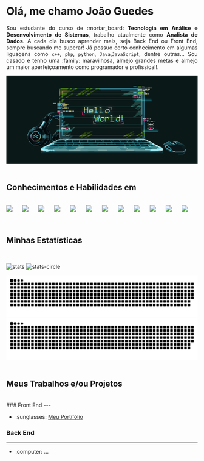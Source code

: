 # Olá, me chamo João Guedes

<p style='text-align: justify;'>Sou estudante do curso de :mortar_board: <strong>Tecnologia em Análise e Desenvolvimento de Sistemas</strong>, trabalho atualmente como <strong>Analista de Dados</strong>. A cada dia busco aprender mais, seja Back End ou Front End, sempre buscando me superar! Já possuo certo conhecimento em algumas liguagens como <code>c++</code>, <code>php</code>, <code>python</code>, <code>Java</code>,<code>JavaScript</code>, dentre outras... Sou casado e tenho uma :family: maravilhosa, almejo grandes metas e almejo um maior aperfeiçoamento como programador e profissioal!.

![image](perfil-animation.gif)
<br />
<br />

## Conhecimentos e Habilidades em
<br />
<div style="display: flex;">
  <img src="https://cdn.jsdelivr.net/gh/devicons/devicon/icons/bootstrap/bootstrap-original.svg" width=50/> 
  <img src="https://cdn.jsdelivr.net/gh/devicons/devicon/icons/csharp/csharp-original.svg" width=50/>
  <img src="https://cdn.jsdelivr.net/gh/devicons/devicon/icons/css3/css3-original.svg" width=50/>
  <img src="https://cdn.jsdelivr.net/gh/devicons/devicon/icons/git/git-original.svg" width=50 />
  <img src="https://cdn.jsdelivr.net/gh/devicons/devicon/icons/html5/html5-original.svg" width=50/>
  <img src="https://cdn.jsdelivr.net/gh/devicons/devicon/icons/javascript/javascript-original.svg" width=50/>
  <img src="https://cdn.jsdelivr.net/gh/devicons/devicon/icons/mysql/mysql-original.svg" width=50/>
  <img src="https://cdn.jsdelivr.net/gh/devicons/devicon/icons/php/php-plain.svg" width=50/>
  <img src="https://cdn.jsdelivr.net/gh/devicons/devicon/icons/python/python-original.svg" width=50/>
  <img src="https://cdn.jsdelivr.net/gh/devicons/devicon/icons/react/react-original.svg" width=50/>
  <img src="https://cdn.jsdelivr.net/gh/devicons/devicon/icons/sass/sass-original.svg" width=50/>
  <img src="https://cdn.jsdelivr.net/gh/devicons/devicon/icons/postgresql/postgresql-original.svg" width=50/>
</div>
<br />
<br />

## Minhas Estatísticas
<br />

![stats](https://github-readme-stats.vercel.app/api/top-langs/?username=guedes-jr&layout=compact&langs_count=7&theme=tokyonight)
![stats-circle](https://github-readme-stats.vercel.app/api?username=guedes-jr&show_icons=true&theme=tokyonight&include_all_commits=true&count_private=true)

![github contribution grid snake animation](https://raw.githubusercontent.com/platane/platane/output/github-contribution-grid-snake-dark.svg#gh-dark-mode-only)![github contribution grid snake animation](https://raw.githubusercontent.com/platane/platane/output/github-contribution-grid-snake.svg#gh-light-mode-only)
<br />
<br />
## Meus Trabalhos e/ou Projetos
<br />
### Front End
---
<ul>
  <li> :sunglasses: <a href='https://github.dev/guedes-jr/Portfolio'>Meu Portifólio</a></li>
</ul>

### Back End 
---
<ul>
  <li> :computer: ...
</ul>

